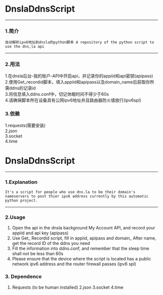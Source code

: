 # DnslaDdnsScript
---
### 1.简介
	自动解析ipv6地址到dnsla的python脚本 A repository of the python script to use the dns,la api
---
### 2.用法
1.在dnsla后台-我的账户-API中开启api，并记录你的appiid和api密钥(apipass)<br>
2.使用Get_recordid脚本，填入appiid和apipass以及domain_name后获取你所需ddns的记录id<br>
3.将信息填入ddns.conf中，切记休眠时间不得少于60s<br>
4.请确保脚本所在设备具有公网ipv6地址并且路由器防火墙放行(ipv6spl)<br>
### 3.依赖
1.requests(需要安装)<br>
2.json<br>
3.socket<br>
4.time<br>

# DnslaDdnsScript
---
### 1.Explanation
	It's a script for people who use dns.la to be their domain's nameservers to post thier ipv6 address currently by this automatic python project.
---
### 2.Usage
1. Open the api in the dnsla background My Account API, and record your appiid and api key (apipass)<br>
2. Use Get_ Recordid script, fill in appiid, apipass and domain_ After name, get the record ID of the ddns you need<br>
3. Fill the information into ddns.conf, and remember that the sleep time shall not be less than 60s<br>
4. Please ensure that the device where the script is located has a public network ipv6 address and the router firewall passes (ipv6 spl)<br>
### 3. Dependence
1. Requests (to be human installed)
2.json
3.socket
4.time
